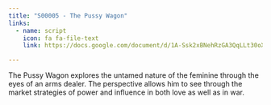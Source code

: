 ```yaml
---
title: "S00005 - The Pussy Wagon"
links:
  - name: script
    icon: fa fa-file-text
    link: https://docs.google.com/document/d/1A-Ssk2xBNehRzGA3QqLLt30oXPXLlTAfpo7crtGjbN0/edit?usp=sharing

---
```


The Pussy Wagon explores the untamed nature of the feminine through the eyes of an arms dealer. The perspective allows him to see through the market strategies of power and influence in both love as well as in war.